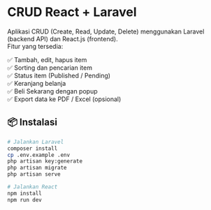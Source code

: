 # CRUD React + Laravel

Aplikasi CRUD (Create, Read, Update, Delete) menggunakan Laravel (backend API) dan React.js (frontend).  
Fitur yang tersedia:

✅ Tambah, edit, hapus item  
✅ Sorting dan pencarian item  
✅ Status item (Published / Pending)  
✅ Keranjang belanja  
✅ Beli Sekarang dengan popup  
✅ Export data ke PDF / Excel (opsional)

## 📦 Instalasi

```bash
# Jalankan Laravel
composer install
cp .env.example .env
php artisan key:generate
php artisan migrate
php artisan serve

# Jalankan React
npm install
npm run dev
